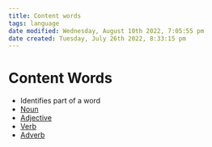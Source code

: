 ```yaml
---
title: Content words
tags: language
date modified: Wednesday, August 10th 2022, 7:05:55 pm
date created: Tuesday, July 26th 2022, 8:33:15 pm
---
```


# Content Words
- Identifies part of a word
 - [Noun](Noun)
- [Adjective](Adjective.md)
- [Verb](Verb.md)
- [Adverb](Adverb.md)

